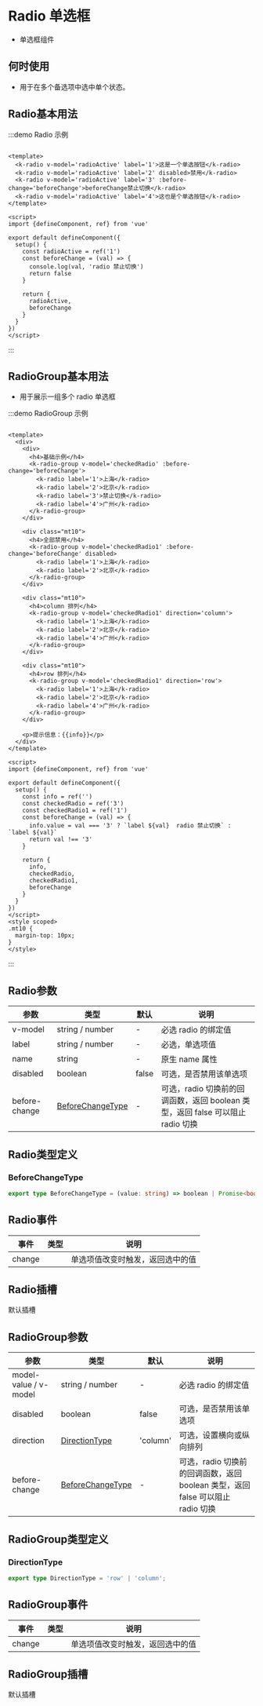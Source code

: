 # Radio 单选框

+ 单选框组件

## 何时使用

+ 用于在多个备选项中选中单个状态。

## Radio基本用法

:::demo Radio 示例

```vue

<template>
  <k-radio v-model='radioActive' label='1'>这是一个单选按钮</k-radio>
  <k-radio v-model='radioActive' label='2' disabled>禁用</k-radio>
  <k-radio v-model='radioActive' label='3' :before-change='beforeChange'>beforeChange禁止切换</k-radio>
  <k-radio v-model='radioActive' label='4'>这也是个单选按钮</k-radio>
</template>

<script>
import {defineComponent, ref} from 'vue'

export default defineComponent({
  setup() {
    const radioActive = ref('1')
    const beforeChange = (val) => {
      console.log(val, 'radio 禁止切换')
      return false
    }

    return {
      radioActive,
      beforeChange
    }
  }
})
</script>
```

:::

## RadioGroup基本用法

+ 用于展示一组多个 radio 单选框

:::demo RadioGroup 示例

```vue

<template>
  <div>
    <div>
      <h4>基础示例</h4>
      <k-radio-group v-model='checkedRadio' :before-change='beforeChange'>
        <k-radio label='1'>上海</k-radio>
        <k-radio label='2'>北京</k-radio>
        <k-radio label='3'>禁止切换</k-radio>
        <k-radio label='4'>广州</k-radio>
      </k-radio-group>
    </div>

    <div class="mt10">
      <h4>全部禁用</h4>
      <k-radio-group v-model='checkedRadio1' :before-change='beforeChange' disabled>
        <k-radio label='1'>上海</k-radio>
        <k-radio label='2'>北京</k-radio>
      </k-radio-group>
    </div>

    <div class="mt10">
      <h4>column 排列</h4>
      <k-radio-group v-model='checkedRadio1' direction='column'>
        <k-radio label='1'>上海</k-radio>
        <k-radio label='2'>北京</k-radio>
        <k-radio label='4'>广州</k-radio>
      </k-radio-group>
    </div>

    <div class="mt10">
      <h4>row 排列</h4>
      <k-radio-group v-model='checkedRadio1' direction='row'>
        <k-radio label='1'>上海</k-radio>
        <k-radio label='2'>北京</k-radio>
        <k-radio label='4'>广州</k-radio>
      </k-radio-group>
    </div>

    <p>提示信息：{{info}}</p>
  </div>
</template>

<script>
import {defineComponent, ref} from 'vue'

export default defineComponent({
  setup() {
    const info = ref('')
    const checkedRadio = ref('3')
    const checkedRadio1 = ref('1')
    const beforeChange = (val) => {
      info.value = val === '3' ? `label ${val}  radio 禁止切换` : `label ${val}`
      return val !== '3'
    }

    return {
      info,
      checkedRadio,
      checkedRadio1,
      beforeChange
    }
  }
})
</script>
<style scoped>
.mt10 {
  margin-top: 10px;
}
</style>
```

:::

## Radio参数

|           参数           |        类型        |   默认   |                           说明    | 
|----------------------|----------------|------|-------------------------------------------------------|
| v-model  | string / number  |   -    |                      必选 radio 的绑定值                      |
|         label          | string / number  |   -    |                         必选，单选项值                         |
|          name          |      string      |   -    |                       原生 name 属性                        |
|        disabled        |     boolean      | false  |                       可选，是否禁用该单选项                       |
|      before-change      |     [BeforeChangeType](#beforeChangeType)     |   -    | 可选，radio 切换前的回调函数，返回 boolean 类型，返回 false 可以阻止 radio 切换  |

## Radio类型定义

### BeforeChangeType

```ts
export type BeforeChangeType = (value: string) => boolean | Promise<boolean>;
```

## Radio事件

|   事件    |   类型   |        说明         |
|-------|------|-----------------|
| change  |        | 单选项值改变时触发，返回选中的值  |

## Radio插槽

默认插槽

## RadioGroup参数

| 参数 | 类型                                    | 默认  | 说明 |
| ---- |---------------------------------------|-----| ---- |
| model-value / v-model | string / number                       |   -  | 必选 radio 的绑定值 |
| disabled| boolean                               |   false  | 可选，是否禁用该单选项 |
| direction | [DirectionType](#directionType)       | 'column' | 可选，设置横向或纵向排列 |
| before-change | [BeforeChangeType](#beforeChangeType) | -   | 可选，radio 切换前的回调函数，返回 boolean 类型，返回 false 可以阻止 radio 切换 |

## RadioGroup类型定义

### DirectionType

```ts
export type DirectionType = 'row' | 'column';
```

## RadioGroup事件

| 事件 | 类型 | 说明 |
| ---- | ---- | ---- |
| change |      | 单选项值改变时触发，返回选中的值 |

## RadioGroup插槽

默认插槽
